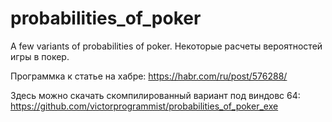 # probabilities_of_poker
A few variants of probabilities of poker.
Некоторые расчеты вероятностей игры в покер.

Программка к статье на хабре:
https://habr.com/ru/post/576288/

Здесь можно скачать скомпилированный вариант под виндовс 64:
https://github.com/victorprogrammist/probabilities_of_poker_exe


